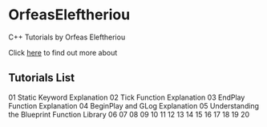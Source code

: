 # OrfeasEleftheriou
С++ Tutorials by  Orfeas Eleftheriou

Click [here](http://orfeasel.com) to find out more about

## Tutorials List
 01 Static Keyword Explanation
 02 Tick Function Explanation
 03 EndPlay Function Explanation
 04 BeginPlay and GLog Explanation
 05 Understanding the Blueprint Function Library
 06 
 07
 08
 09 
 10
 11
 12
 13
 14
 15
 16
 17
 18
 19
 20
